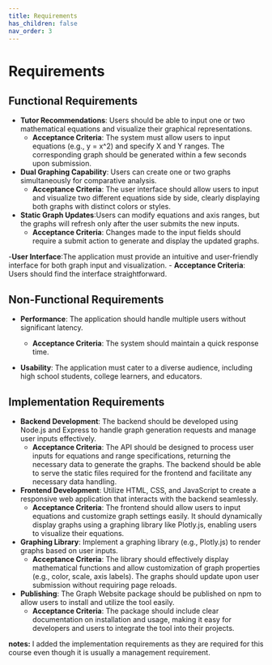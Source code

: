 ```yaml
---
title: Requirements
has_children: false
nav_order: 3
---
```


# Requirements

## Functional Requirements
- **Tutor Recommendations**: Users should be able to input one or two mathematical equations and visualize their graphical representations.
    - **Acceptance Criteria**: The system must allow users to input equations (e.g., y = x^2) and specify X and Y ranges. The corresponding graph should be generated within a few seconds upon submission.
- **Dual Graphing Capability**: Users can create one or two graphs simultaneously for comparative analysis.
    - **Acceptance Criteria**:  The user interface should allow users to input and visualize two different equations side by side, clearly displaying both graphs with distinct colors or styles.
- **Static Graph Updates**:Users can modify equations and axis ranges, but the graphs will refresh only after the user submits the new inputs.
    - **Acceptance Criteria**: Changes made to the input fields should require a submit action to generate and display the updated graphs.

-**User Interface**:The application must provide an intuitive and user-friendly interface for both graph input and visualization.
    - **Acceptance Criteria**:  Users should find the interface straightforward.

## Non-Functional Requirements
- **Performance**: The application should handle multiple users without significant latency.
    - **Acceptance Criteria**: The system should maintain a quick response time.

- **Usability**: The application must cater to a diverse audience, including high school students, college learners, and educators.
    

## Implementation Requirements

- **Backend Development**: The backend should be developed using Node.js and Express to handle graph generation requests and manage user inputs effectively.
    - **Acceptance Criteria**: The API should be designed to process user inputs for equations and range specifications, returning the necessary data to generate the graphs. The backend should be able to serve the static files required for the frontend and facilitate any necessary data handling.
- **Frontend Development**: Utilize HTML, CSS, and JavaScript to create a responsive web application that interacts with the backend seamlessly.
    - **Acceptance Criteria**: The frontend should allow users to input equations and customize graph settings easily. It should dynamically display graphs using a graphing library like Plotly.js, enabling users to visualize their equations.
- **Graphing Library**: Implement a graphing library (e.g., Plotly.js) to render graphs based on user inputs.
    - **Acceptance Criteria**: The library should effectively display mathematical functions and allow customization of graph properties (e.g., color, scale, axis labels). The graphs should update upon user submission without requiring page reloads.
- **Publishing**: The Graph Website package should be published on npm to allow users to install and utilize the tool easily.
    - **Acceptance Criteria**: The package should include clear documentation on installation and usage, making it easy for developers and users to integrate the tool into their projects.

 **notes:** I added the implementation requirements as they are required for this course even though it is usually a management requirement. 
